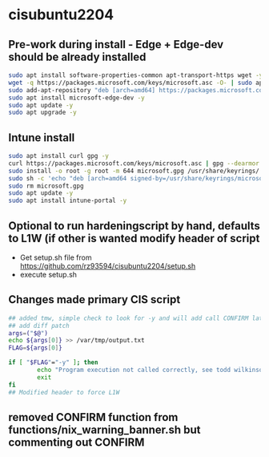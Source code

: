 # cisubuntu2204

## Pre-work during install -  Edge + Edge-dev should be already installed
```bash
sudo apt install software-properties-common apt-transport-https wget -y
wget -q https://packages.microsoft.com/keys/microsoft.asc -O- | sudo apt-key add -
sudo add-apt-repository "deb [arch=amd64] https://packages.microsoft.com/repos/edge stable main"
sudo apt install microsoft-edge-dev -y
sudo apt update -y
sudo apt upgrade -y
```

## Intune install
```bash
sudo apt install curl gpg -y
curl https://packages.microsoft.com/keys/microsoft.asc | gpg --dearmor > microsoft.gpg
sudo install -o root -g root -m 644 microsoft.gpg /usr/share/keyrings/
sudo sh -c 'echo "deb [arch=amd64 signed-by=/usr/share/keyrings/microsoft.gpg] https://packages.microsoft.com/ubuntu/22.04/prod jammy main" > /etc/apt/sources.list.d/microsoft-ubuntu-jammy-prod.list'
sudo rm microsoft.gpg
sudo apt update -y
sudo apt install intune-portal -y
```

## Optional to run hardeningscript by hand, defaults to L1W (if other is wanted modify header of script

* Get setup.sh file from https://github.com/rz93594/cisubuntu2204/setup.sh
* execute setup.sh

## Changes made primary CIS script
```bash
## added tmw, simple check to look for -y and will add call CONFIRM later if no -y
## add diff patch
args=("$@")
echo ${args[0]} >> /var/tmp/output.txt
FLAG=${args[0]}

if [ "$FLAG"="-y" ]; then
        echo "Program execution not called correctly, see todd wilkinson"
        exit
fi
## Modified header to force L1W
```

## removed CONFIRM function from functions/nix_warning_banner.sh but commenting out CONFIRM



